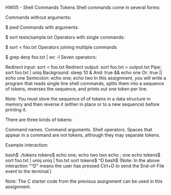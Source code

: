 HW05 - Shell Commands Tokens
Shell commands come in several forms:

Commands without arguments:

  $ pwd
Commands with arguments:

  $ sort tests/sample.txt
Operators with single commands:

  $ sort < foo.txt
Operators joining multiple commands

  $ grep derp foo.txt | wc -l
Seven operators:

Redirect input: sort < foo.txt
Redirect output: sort foo.txt > output.txt
Pipe: sort foo.txt | uniq
Background: sleep 10 &
And: true && echo one
Or: true || echo one
Semicolon: echo one; echo two
In this assignment, you will write a program that reads single line shell commands, splits them into a sequence of tokens, reverses the sequence, and prints out one token per line.

Note: You must store the sequence of of tokens in a data structure in memory and then reverse it (either in place or to a new sequence) before printing it.

There are three kinds of tokens:

Command names.
Command arguments.
Shell operators.
Spaces that appear in a command are not tokens, although they may separate tokens.

Example interaction:

bash$ ./tokens
tokens$ echo one; echo two
two
echo
;
one
echo
tokens$ sort foo.txt | uniq
uniq
|
foo.txt
sort
tokens$ ^D
bash$
(Note: In the above interaction "^D" means the user has pressed Ctrl+D to send the End-of-File event to the terminal.)

Note: The C starter code from the previous assignment can be used in this assignment.
